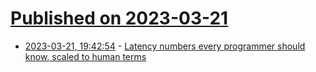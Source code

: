 # [Published on 2023-03-21](index.md)

* [2023-03-21, 19:42:54](https://lobste.rs/s/attg2w/latency_numbers_every_programmer_should) - [Latency numbers every programmer should know, scaled to human terms](https://gist.github.com/hellerbarde/2843375)
